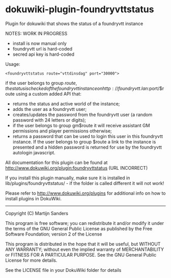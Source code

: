 # dokuwiki-plugin-foundryvttstatus
Plugin for dokuwiki that shows the status of a foundryvtt instance

NOTES: WORK IN PROGRESS
- install is now manual only
- foundryvtt url is hard-coded
- secred api key is hard-coded


Usage: 

```
<foundryvttstatus route="vttdinsdag" port="30000">   
```

if the user belongs to group $route, the status is checked of the foundryvtt instance on http://foundryvtt.lan:$port/$route using a custom added API that:
  * returns the status and active world of the instance;
  * adds the user as a foundryvtt user;
  * creates/updates the password from the foundryvtt user (a random password with 24 letters or digits);
  * if the user belongs to group gm$route it will receive  assistant GM permissions and player permissions otherwise;
  * returns a password that can be used to login this user in this foundryvtt instance.
If the user belongs to group $route a link to the instance is presented and a hidden password is returned for use by the foundryvtt autologin javascript.

 

All documentation for this plugin can be found at
http://www.dokuwiki.org/plugin:foundryvttstatus (URL INCORRECT)

If you install this plugin manually, make sure it is installed in
lib/plugins/foundryvttstatus/ - if the folder is called different it
will not work!

Please refer to http://www.dokuwiki.org/plugins for additional info
on how to install plugins in DokuWiki.

----
Copyright (C) Martijn Sanders

This program is free software; you can redistribute it and/or modify
it under the terms of the GNU General Public License as published by
the Free Software Foundation; version 2 of the License

This program is distributed in the hope that it will be useful,
but WITHOUT ANY WARRANTY; without even the implied warranty of
MERCHANTABILITY or FITNESS FOR A PARTICULAR PURPOSE.  See the
GNU General Public License for more details.

See the LICENSE file in your DokuWiki folder for details
